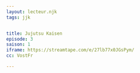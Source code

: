 ```yaml
---
layout: lecteur.njk
tags: jjk


title: Jujutsu Kaisen
episode: 3
saison: 1
iframe: https://streamtape.com/e/27lb77x0JGsPym/
cc: VostFr

---
```

    